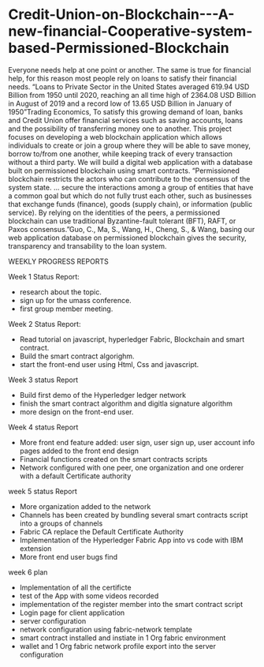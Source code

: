 # Credit-Union-on-Blockchain---A-new-financial-Cooperative-system-based-Permissioned-Blockchain

Everyone needs help at one point or another. The same is true for financial help, for this reason most people rely on loans to satisfy their financial needs. “Loans to Private Sector in the United States averaged 619.94 USD Billion from 1950 until 2020, reaching an all time high of 2364.08 USD Billion in August of 2019 and a record low of 13.65 USD Billion in January of 1950”Trading Economics, To satisfy this growing demand of loan, banks and Credit Union offer financial services such as saving accounts, loans and the possibility of transferring money one to another. This project focuses on developing a web blockchain application which allows individuals  to create or join a group where they will be able to save money, borrow to/from one another, while keeping track of every transaction without a third party. We will build a digital web application with a database built on permissioned blockchain using smart contracts. “Permissioned blockchain restricts the actors who can contribute to the consensus of the system state. … secure the interactions among a group of entities that have a common goal but which do not fully trust each other, such as businesses that exchange funds (finance), goods (supply chain), or information (public service). By relying on the identities of the peers, a permissioned blockchain can use traditional Byzantine-fault tolerant (BFT), RAFT, or Paxos consensus.”Guo, C., Ma, S., Wang, H., Cheng, S., & Wang, basing our web application database on permissioned blockchain gives the security, transparency and transability to the loan system.


WEEKLY PROGRESS REPORTS

Week 1
Status Report:

- research about the topic.
- sign up for the umass conference.
- first group member meeting.

Week 2
Status Report:

- Read tutorial on javascript, hyperledger Fabric, Blockchain and smart contract.
- Build the smart contract algorighm.
- start the front-end user using Html, Css and javascript.

Week 3 
status Report

- Build  first demo of the Hyperledger ledger network
- finish the smart contract algorithm and digitla signature algorithm
- more design on the front-end user.

Week 4
status Report

- More front end feature added: user sign, user sign up, user account info pages added to the front end design
- Financial functions created on the smart contracts scripts
- Network configured with one peer, one organization and one orderer with a default Certificate authority

week 5
status Report

- More organization added to the network
- Channels has been created by bundling several smart contracts script into a groups of channels
- Fabric CA replace the Default Certificate Authority 
- Implementation of the Hyperledger Fabric App into vs code with IBM extension
- More front end user bugs find 

week 6
plan
 
- Implementation of all the certificte
- test of the App with some videos recorded
- implementation of the register member into the smart contract script
- Login page for client application 
- server configuration 
- network configuration using fabric-network template
- smart contract installed and instiate in 1 Org fabric environment
- wallet and 1 Org fabric network profile export into the server configuration
